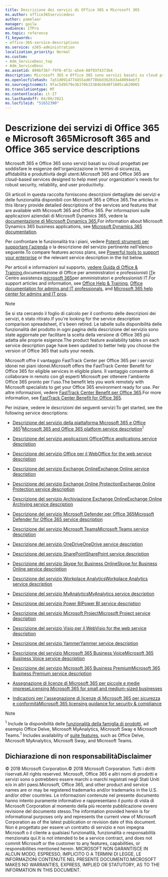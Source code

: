 ```yaml
---
title: Descrizione dei servizi di Office 365 e Microsoft 365
ms.author: office365servicedesc
author: pamelaar
manager: gailw
audience: ITPro
ms.topic: reference
f1_keywords:
- office-365-service-descriptions
ms.service: o365-administration
localization_priority: Normal
ms.custom:
- Adm_ServiceDesc_top
- Adm_ServiceDesc
ms.assetid: 899bf3b7-f9f0-4f3c-a5e4-88f93f4373b4
description: Microsoft 365 e Office 365 sono servizi basati su cloud progettati per soddisfare le esigenze dell'organizzazione in termini di sicurezza, affidabilità e produttività degli utenti.
ms.openlocfilehash: 7a51d0914774455ad6f78bbd362633a48094ebf3
ms.sourcegitcommit: 9fac5d9579e3b370b15384b36d0f1805cab20065
ms.translationtype: MT
ms.contentlocale: it-IT
ms.lasthandoff: 04/09/2021
ms.locfileid: "51652390"
---
```

# <a name="microsoft-365-and-office-365-service-descriptions"></a><span data-ttu-id="faf5c-103">Descrizione dei servizi di Office 365 e Microsoft 365</span><span class="sxs-lookup"><span data-stu-id="faf5c-103">Microsoft 365 and Office 365 service descriptions</span></span> 

<span data-ttu-id="faf5c-104">Microsoft 365 e Office 365 sono servizi basati su cloud progettati per soddisfare le esigenze dell'organizzazione in termini di sicurezza, affidabilità e produttività degli utenti.</span><span class="sxs-lookup"><span data-stu-id="faf5c-104">Microsoft 365 and Office 365 are cloud-based services designed to help meet your organization's needs for robust security, reliability, and user productivity.</span></span> 
  
<span data-ttu-id="faf5c-105">Gli articoli in questa raccolta forniscono descrizioni dettagliate dei servizi e delle funzionalità disponibili con Microsoft 365 e Office 365.</span><span class="sxs-lookup"><span data-stu-id="faf5c-105">The articles in this library provide detailed descriptions of the services and features that are available with Microsoft 365 and Office 365.</span></span> <span data-ttu-id="faf5c-106">Per informazioni sulle applicazioni aziendali di Microsoft Dynamics 365, vedere la [documentazione di Microsoft Dynamics 365.](/dynamics365/)</span><span class="sxs-lookup"><span data-stu-id="faf5c-106">For information about Microsoft Dynamics 365 business applications, see [Microsoft Dynamics 365 documentation](/dynamics365/).</span></span>

<span data-ttu-id="faf5c-107">Per confrontare le funzionalità tra i piani, vedere [Potenti strumenti per supportare l'azienda](https://go.microsoft.com/fwlink/?LinkID=799177&amp;clcid=0x409) o la descrizione del servizio pertinente nell'elenco seguente.</span><span class="sxs-lookup"><span data-stu-id="faf5c-107">To compare features across plans, see [Powerful tools to support your enterprise](https://go.microsoft.com/fwlink/?LinkID=799177&amp;clcid=0x409) or the relevant service description in the list below.</span></span> 
  
<span data-ttu-id="faf5c-108">Per articoli e informazioni sul supporto, [vedere Guida di Office & Training,](https://support.office.com/)documentazione di Office per amministratori e professionisti [IT](/office/)e Centro assistenza [microsoft 365](/microsoft-365/)per amministratori e professionisti IT.</span><span class="sxs-lookup"><span data-stu-id="faf5c-108">For support articles and information, see [Office Help & Training](https://support.office.com/), [Office documentation for admins and IT professionals](/office/), and [Microsoft 365 help center for admins and IT pros](/microsoft-365/).</span></span>
  
> [!NOTE]
> <span data-ttu-id="faf5c-109">Se si sta cercando il foglio di calcolo per il confronto delle descrizioni dei servizi, è stato ritirato.</span><span class="sxs-lookup"><span data-stu-id="faf5c-109">If you're looking for the service description comparison spreadsheet, it's been retired.</span></span> <span data-ttu-id="faf5c-110">Le tabelle sulla disponibilità delle funzionalità del prodotto in ogni pagina della descrizione del servizio sono state aggiornate per facilitare la scelta della versione di Office 365 più adatta alle proprie esigenze.</span><span class="sxs-lookup"><span data-stu-id="faf5c-110">The product feature availability tables on each service description page have been updated to better help you choose the version of Office 365 that suits your needs.</span></span> 
  
<span data-ttu-id="faf5c-111">Microsoft offre il vantaggio FastTrack Center per Office 365 per i servizi idonei nei piani idonei.</span><span class="sxs-lookup"><span data-stu-id="faf5c-111">Microsoft offers the FastTrack Center Benefit for Office 365 for eligible services in eligible plans.</span></span> <span data-ttu-id="faf5c-112">Il vantaggio consente di collaborare in remoto con gli esperti Microsoft per ottenere l'ambiente Office 365 pronto per l'uso.</span><span class="sxs-lookup"><span data-stu-id="faf5c-112">The benefit lets you work remotely with Microsoft specialists to get your Office 365 environment ready for use.</span></span> <span data-ttu-id="faf5c-113">Per altre informazioni, vedere [FastTrack Center Benefit per Office 365](/fasttrack/O365-fasttrack-benefit-for-office-365).</span><span class="sxs-lookup"><span data-stu-id="faf5c-113">For more information, see [FastTrack Center Benefit for Office 365](/fasttrack/O365-fasttrack-benefit-for-office-365).</span></span>
  
<span data-ttu-id="faf5c-114">Per iniziare, vedere le descrizioni dei seguenti servizi:</span><span class="sxs-lookup"><span data-stu-id="faf5c-114">To get started, see the following service descriptions:</span></span>
  
- <span data-ttu-id="faf5c-115">[Descrizione del servizio della piattaforma Microsoft 365 e Office 365](office-365-platform-service-description/office-365-platform-service-description.md)<sup>1</sup></span><span class="sxs-lookup"><span data-stu-id="faf5c-115">[Microsoft 365 and Office 365 platform service description](office-365-platform-service-description/office-365-platform-service-description.md)<sup>1</sup></span></span>

- [<span data-ttu-id="faf5c-116">Descrizione del servizio applicazioni Office</span><span class="sxs-lookup"><span data-stu-id="faf5c-116">Office applications service description</span></span>](office-applications-service-description/office-applications-service-description.md)

- [<span data-ttu-id="faf5c-117">Descrizione del servizio Office per il Web</span><span class="sxs-lookup"><span data-stu-id="faf5c-117">Office for the web service description</span></span>](office-online-service-description/office-online-service-description.md)

- [<span data-ttu-id="faf5c-118">Descrizione del servizio Exchange Online</span><span class="sxs-lookup"><span data-stu-id="faf5c-118">Exchange Online service description</span></span>](exchange-online-service-description/exchange-online-service-description.md)

- [<span data-ttu-id="faf5c-119">Descrizione del servizio Exchange Online Protection</span><span class="sxs-lookup"><span data-stu-id="faf5c-119">Exchange Online Protection service description</span></span>](exchange-online-protection-service-description/exchange-online-protection-service-description.md)

- [<span data-ttu-id="faf5c-120">Descrizione del servizio Archiviazione Exchange Online</span><span class="sxs-lookup"><span data-stu-id="faf5c-120">Exchange Online Archiving service description</span></span>](exchange-online-archiving-service-description/exchange-online-archiving-service-description.md)

- [<span data-ttu-id="faf5c-121">Descrizione del servizio Microsoft Defender per Office 365</span><span class="sxs-lookup"><span data-stu-id="faf5c-121">Microsoft Defender for Office 365 service description</span></span>](office-365-advanced-threat-protection-service-description.md)

- [<span data-ttu-id="faf5c-122">Descrizione del servizio Microsoft Teams</span><span class="sxs-lookup"><span data-stu-id="faf5c-122">Microsoft Teams service description</span></span>](teams-service-description.md)

- [<span data-ttu-id="faf5c-123">Descrizione del servizio OneDrive</span><span class="sxs-lookup"><span data-stu-id="faf5c-123">OneDrive service description</span></span>](onedrive-for-business-service-description.md)

- [<span data-ttu-id="faf5c-124">Descrizione del servizio SharePoint</span><span class="sxs-lookup"><span data-stu-id="faf5c-124">SharePoint service description</span></span>](sharepoint-online-service-description/sharepoint-online-service-description.md)

- [<span data-ttu-id="faf5c-125">Descrizione del servizio Skype for Business Online</span><span class="sxs-lookup"><span data-stu-id="faf5c-125">Skype for Business Online service description</span></span>](skype-for-business-online-service-description/skype-for-business-online-service-description.md)

- [<span data-ttu-id="faf5c-126">Descrizione del servizio Workplace Analytics</span><span class="sxs-lookup"><span data-stu-id="faf5c-126">Workplace Analytics service description</span></span>](workplace-analytics-service-description.md)

- [<span data-ttu-id="faf5c-127">Descrizione del servizio MyAnalytics</span><span class="sxs-lookup"><span data-stu-id="faf5c-127">MyAnalytics service description</span></span>](mya-service-description.md)

- [<span data-ttu-id="faf5c-128">Descrizione del servizio Power BI</span><span class="sxs-lookup"><span data-stu-id="faf5c-128">Power BI service description</span></span>](power-bi-service-description.md)

- [<span data-ttu-id="faf5c-129">Descrizione del servizio Microsoft Project</span><span class="sxs-lookup"><span data-stu-id="faf5c-129">Microsoft Project service description</span></span>](project-online-service-description/project-online-service-description.md)

- [<span data-ttu-id="faf5c-130">Descrizione del servizio Visio per il Web</span><span class="sxs-lookup"><span data-stu-id="faf5c-130">Visio for the web service description</span></span>](visio-online-service-description/visio-online-service-description.md)

- [<span data-ttu-id="faf5c-131">Descrizione del servizio Yammer</span><span class="sxs-lookup"><span data-stu-id="faf5c-131">Yammer service description</span></span>](yammer-service-description/yammer-service-description.md)

- [<span data-ttu-id="faf5c-132">Descrizione del servizio Microsoft 365 Business Voice</span><span class="sxs-lookup"><span data-stu-id="faf5c-132">Microsoft 365 Business Voice service description</span></span>](microsoft-365-business-voice-service-description.md)

- [<span data-ttu-id="faf5c-133">Descrizione del servizio Microsoft 365 Business Premium</span><span class="sxs-lookup"><span data-stu-id="faf5c-133">Microsoft 365 Business Premium service description</span></span>](microsoft-365-service-descriptions/microsoft-365-business-service-description.md)

- [<span data-ttu-id="faf5c-134">Assegnazione di licenze di Microsoft 365 per piccole e medie imprese</span><span class="sxs-lookup"><span data-stu-id="faf5c-134">Licensing Microsoft 365 for small and medium-sized businesses</span></span>](microsoft-365-service-descriptions/licensing-microsoft-365-in-smb.md)

- [<span data-ttu-id="faf5c-135">Indicazioni per l'assegnazione di licenze di Microsoft 365 per sicurezza e conformità</span><span class="sxs-lookup"><span data-stu-id="faf5c-135">Microsoft 365 licensing guidance for security & compliance</span></span>](microsoft-365-service-descriptions/microsoft-365-tenantlevel-services-licensing-guidance/microsoft-365-security-compliance-licensing-guidance.md)


> [!NOTE]
> <span data-ttu-id="faf5c-136"><sup>1</sup> Include la disponibilità delle [funzionalità della famiglia di prodotti](./office-365-platform-service-description/office-365-suite-features.md), ad esempio Office Delve, Microsoft MyAnalytics, Microsoft Sway e Microsoft Teams.</span><span class="sxs-lookup"><span data-stu-id="faf5c-136"><sup>1</sup> Includes availability of [suite features](./office-365-platform-service-description/office-365-suite-features.md), such as Office Delve, Microsoft MyAnalytics, Microsoft Sway, and Microsoft Teams.</span></span>
  
## <a name="disclaimer"></a><span data-ttu-id="faf5c-137">Dichiarazione di non responsabilità</span><span class="sxs-lookup"><span data-stu-id="faf5c-137">Disclaimer</span></span>

<span data-ttu-id="faf5c-138">&copy; 2018 Microsoft Corporation.</span><span class="sxs-lookup"><span data-stu-id="faf5c-138">&copy; 2018 Microsoft Corporation.</span></span> <span data-ttu-id="faf5c-139">Tutti i diritti riservati.</span><span class="sxs-lookup"><span data-stu-id="faf5c-139">All rights reserved.</span></span> <span data-ttu-id="faf5c-140">Microsoft, Office 365 e altri nomi di prodotti e servizi sono o potrebbero essere marchi o marchi registrati negli Stati Uniti e/o in altri paesi.</span><span class="sxs-lookup"><span data-stu-id="faf5c-140">Microsoft, Office 365, and other product and service names are or may be registered trademarks and/or trademarks in the U.S. and/or other countries.</span></span> <span data-ttu-id="faf5c-141">Le informazioni contenute nel presente documento hanno intento puramente informativo e rappresentano il punto di vista di Microsoft Corporation al momento della più recente pubblicazione ovvero revisione del documento stesso.</span><span class="sxs-lookup"><span data-stu-id="faf5c-141">The information provided herein is for informational purposes only and represents the current view of Microsoft Corporation as of the latest publication or revision date of this document.</span></span> <span data-ttu-id="faf5c-142">Non è progettato per essere un contratto di servizio e non impegna Microsoft o il cliente a qualsiasi funzionalità, funzionalità o responsabilità menzionata qui.</span><span class="sxs-lookup"><span data-stu-id="faf5c-142">It is not intended to be a service contract, and does not commit Microsoft or the customer to any features, capabilities, or responsibilities mentioned herein.</span></span> <span data-ttu-id="faf5c-143">MICROSOFT NON GARANTISCE IN ALCUN MODO, ESPRESSO, IMPLICITO O A TERMINI DI LEGGE, LE INFORMAZIONI CONTENUTE NEL PRESENTE DOCUMENTO.</span><span class="sxs-lookup"><span data-stu-id="faf5c-143">MICROSOFT MAKES NO WARRANTIES, EXPRESS, IMPLIED OR STATUTORY, AS TO THE INFORMATION IN THIS DOCUMENT.</span></span>
